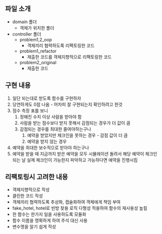 ## 파일 소개
- domain 폴더
  - 객체가 위치한 폴더
- controller 폴더
  - problem1,2_oop
    - 객체끼리 협력하도록 리팩토링한 코드
  - problem1_refactor
    - 제출한 코드를 객체지향적으로 리팩토링한 코드
  - problem2_original
    - 제출한 코드


## 구현 내용
1. 일단 되는대로 받도록 함수를 구현하자
2. 당연하게도 0점 나옴 - 어차피 잘 구현되는지 확인하려고 한것
3. 점수 측정 표를 보니
   1. 정해진 수치 이상 사람을 받아야 함
   2. 사람을 받는 점수보다 받지 못해서 감점되는 경우가 더 값이 큼
   3. 감점되는 경우를 최대한 줄여야하는구나
      1. 예약을 받았지만 체크인을 못하는 경우 - 감점 값이 더 큼
      2. 예약을 받지 않는 경우
4. 예약을 최대한 보수적으로 받아야 하는구나
5. 예약을 받을 때 지금까지 받은 예약을 모두 시뮬레이션 돌려서 해당 예약이 체크인 되는 날 실제 체크인이 가능한지 파악하고 가능하다면 예약을 진행시킴


## 리팩토링시 고려한 내용
- 객체지향적으로 작성
- 클린한 코드 작성
- 객체끼리 협력하도록 추상화, 캡슐화하여 객체에게 책임 부여
- fake_hotel, hotel로 빈방 찾용 로직 다형성 적용하여 함수의 재사용성 높힘
- 한 함수는 한가지 일을 사용하도록 모듈화
- 함수 이름을 명확하게 하여 주석 대신 사용
- 변수명을 알기 쉽게 작성

